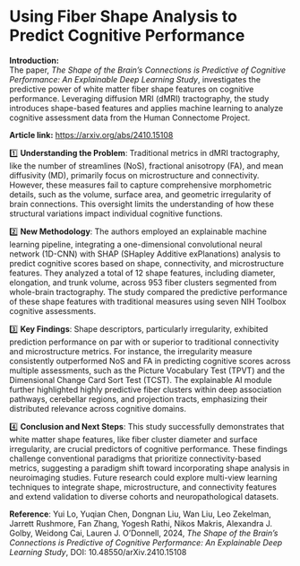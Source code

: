 # Using Fiber Shape Analysis to Predict Cognitive Performance

**Introduction:**  
The paper, *The Shape of the Brain’s Connections is Predictive of Cognitive Performance: An Explainable Deep Learning Study*, investigates the predictive power of white matter fiber shape features on cognitive performance. Leveraging diffusion MRI (dMRI) tractography, the study introduces shape-based features and applies machine learning to analyze cognitive assessment data from the Human Connectome Project.

**Article link:** https://arxiv.org/abs/2410.15108

1️⃣ **Understanding the Problem**: Traditional metrics in dMRI tractography, like the number of streamlines (NoS), fractional anisotropy (FA), and mean diffusivity (MD), primarily focus on microstructure and connectivity. However, these measures fail to capture comprehensive morphometric details, such as the volume, surface area, and geometric irregularity of brain connections. This oversight limits the understanding of how these structural variations impact individual cognitive functions.

2️⃣ **New Methodology**: The authors employed an explainable machine learning pipeline, integrating a one-dimensional convolutional neural network (1D-CNN) with SHAP (SHapley Additive exPlanations) analysis to predict cognitive scores based on shape, connectivity, and microstructure features. They analyzed a total of 12 shape features, including diameter, elongation, and trunk volume, across 953 fiber clusters segmented from whole-brain tractography. The study compared the predictive performance of these shape features with traditional measures using seven NIH Toolbox cognitive assessments.

3️⃣ **Key Findings**: Shape descriptors, particularly irregularity, exhibited prediction performance on par with or superior to traditional connectivity and microstructure metrics. For instance, the irregularity measure consistently outperformed NoS and FA in predicting cognitive scores across multiple assessments, such as the Picture Vocabulary Test (TPVT) and the Dimensional Change Card Sort Test (TCST). The explainable AI module further highlighted highly predictive fiber clusters within deep association pathways, cerebellar regions, and projection tracts, emphasizing their distributed relevance across cognitive domains.

4️⃣ **Conclusion and Next Steps**: This study successfully demonstrates that white matter shape features, like fiber cluster diameter and surface irregularity, are crucial predictors of cognitive performance. These findings challenge conventional paradigms that prioritize connectivity-based metrics, suggesting a paradigm shift toward incorporating shape analysis in neuroimaging studies. Future research could explore multi-view learning techniques to integrate shape, microstructure, and connectivity features and extend validation to diverse cohorts and neuropathological datasets.

**Reference**: Yui Lo, Yuqian Chen, Dongnan Liu, Wan Liu, Leo Zekelman, Jarrett Rushmore, Fan Zhang, Yogesh Rathi, Nikos Makris, Alexandra J. Golby, Weidong Cai, Lauren J. O’Donnell, 2024, *The Shape of the Brain’s Connections is Predictive of Cognitive Performance: An Explainable Deep Learning Study*, DOI: 10.48550/arXiv.2410.15108

